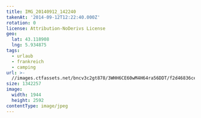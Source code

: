 ```yaml
---
title: IMG_20140912_142240
takenAt: '2014-09-12T12:22:40.000Z'
rotation: 0
license: Attribution-NoDerivs License
geo:
  lat: 43.118908
  lng: 5.934875
tags:
  - urlaub
  - frankreich
  - camping
url: >-
  //images.ctfassets.net/bncv3c2gt878/3WHH6CE60wM4H64ra56DDT/f2d46836ce95fea32acefe9c65717e6a/img_20140912_142240_28031169660_o
size: 1342257
image:
  width: 1944
  height: 2592
contentType: image/jpeg
---
```


